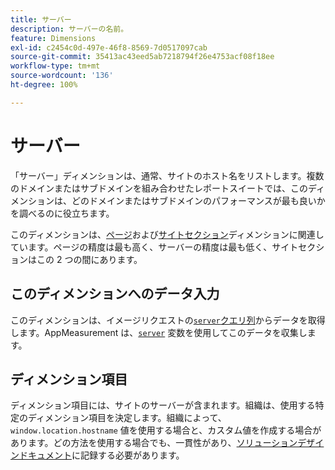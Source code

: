 ```yaml
---
title: サーバー
description: サーバーの名前。
feature: Dimensions
exl-id: c2454c0d-497e-46f8-8569-7d0517097cab
source-git-commit: 35413ac43eed5ab7218794f26e4753acf08f18ee
workflow-type: tm+mt
source-wordcount: '136'
ht-degree: 100%

---
```


# サーバー

「サーバー」ディメンションは、通常、サイトのホスト名をリストします。複数のドメインまたはサブドメインを組み合わせたレポートスイートでは、このディメンションは、どのドメインまたはサブドメインのパフォーマンスが最も良いかを調べるのに役立ちます。

このディメンションは、[ページ](page.md)および[サイトセクション](site-section.md)ディメンションに関連しています。ページの精度は最も高く、サーバーの精度は最も低く、サイトセクションはこの 2 つの間にあります。

## このディメンションへのデータ入力

このディメンションは、イメージリクエストの[`server`クエリ列](/help/implement/validate/query-parameters.md)からデータを取得します。AppMeasurement は、[`server`](/help/implement/vars/page-vars/server.md) 変数を使用してこのデータを収集します。

## ディメンション項目

ディメンション項目には、サイトのサーバーが含まれます。組織は、使用する特定のディメンション項目を決定します。組織によって、`window.location.hostname` 値を使用する場合と、カスタム値を作成する場合があります。どの方法を使用する場合でも、一貫性があり、[ソリューションデザインドキュメント](/help/implement/prepare/solution-design.md)に記録する必要があります。
